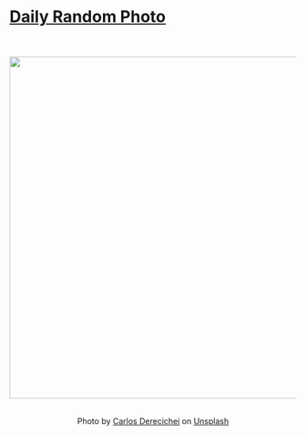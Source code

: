 # [Daily Random Photo](https://www.dailyrandomphoto.com/)

<div align="center">
  <br>
  <br>
  <a href="https://www.dailyrandomphoto.com/p/2022/2022-05-23/"><img src="https://images.unsplash.com/photo-1616347326886-f1c5e60d289a?crop=entropy&cs=tinysrgb&fit=max&fm=jpg&ixid=Mnw3NzUwOHwwfDF8cmFuZG9tfHx8fHx8fHx8MTY1MzI2NjA5MQ&ixlib=rb-1.2.1&q=80&w=1080" width="600px"></a>
  <br>
  <br>
  <p class="has-text-grey">Photo by <a href="https://unsplash.com/@carlos08?utm_source=Daily%20Random%20Photo&amp;utm_medium=referral" target="_blank" rel="noopener noreferrer">Carlos Derecichei</a> on <a href="https://unsplash.com/photos/VgoG-AGde08?utm_source=Daily%20Random%20Photo&amp;utm_medium=referral" target="_blank" rel="noopener noreferrer">Unsplash</a></p>
</div>
